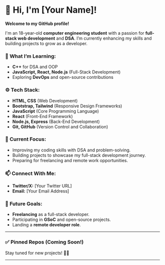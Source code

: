 
# 👋 Hi, I'm [Your Name]!

**Welcome to my GitHub profile!**

I'm an 18-year-old **computer engineering student** with a passion for **full-stack web development** and **DSA**. I’m currently enhancing my skills and building projects to grow as a developer.

### 🚀 **What I’m Learning:**
- **C++** for DSA and OOP
- **JavaScript, React, Node.js** (Full-Stack Development)
- Exploring **DevOps** and open-source contributions

### ⚙️ **Tech Stack:**
- **HTML, CSS** (Web Development)
- **Bootstrap, Tailwind** (Responsive Design Frameworks)
- **JavaScript** (Core Programming Language)
- **React** (Front-End Framework)
- **Node.js, Express** (Back-End Development)
- **Git, GitHub** (Version Control and Collaboration)
  
### 🌱 **Current Focus:**
- Improving my coding skills with DSA and problem-solving.
- Building projects to showcase my full-stack development journey.
- Preparing for freelancing and remote work opportunities.

### 📫 **Connect With Me:**
- **Twitter/X:** [Your Twitter URL]
- **Email:** [Your Email Address]

### 💼 **Future Goals:**
- **Freelancing** as a full-stack developer.
- Participating in **GSoC** and open-source projects.
- Landing a **remote developer role**.

---

### ✅ **Pinned Repos (Coming Soon!)**
Stay tuned for new projects! 🚧✨

---
